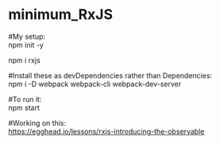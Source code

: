 # minimum_RxJS

#My setup:  
npm init -y

npm i rxjs 

#Install these as devDependencies rather than Dependencies:  
npm i -D webpack webpack-cli webpack-dev-server 

#To run it:  
npm start

#Working on this:  
https://egghead.io/lessons/rxjs-introducing-the-observable
